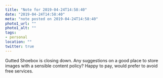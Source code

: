 ```yaml
---
title: "Note for 2019-04-24T14:58:40"
date: "2019-04-24T14:58:40"
meta: "note posted on 2019-04-24T14:58:40"
photo1_url: ""
photo1_alt: ""
tags:
- personal
location: ""
twitter: true
---
```

Gutted Shoebox is closing down. Any suggestions on a good place to store images with a sensible content policy? Happy to pay, would prefer to avoid free services.
